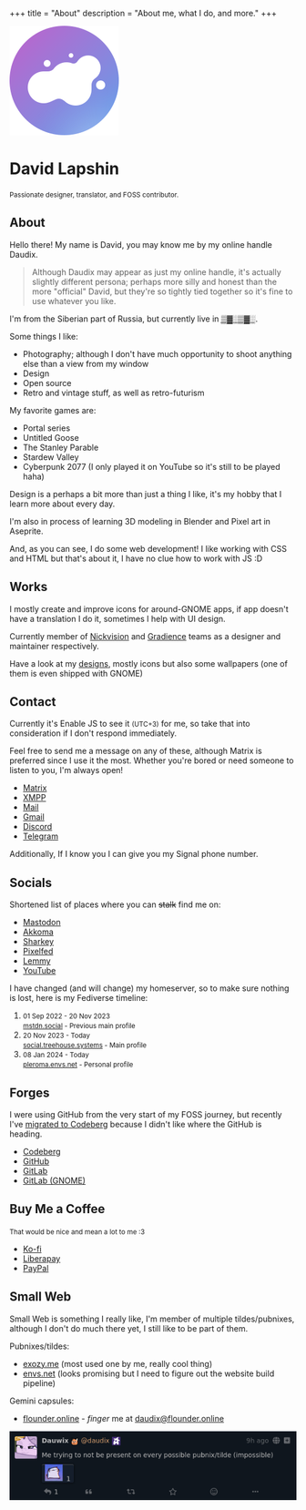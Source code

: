 +++
title = "About"
description = "About me, what I do, and more."
+++

<div id="about-splash">
  <img id="about-avatar" class="transparent drop-shadow" src="logo.svg" alt="My logo" />
  <h1 id="about-header">David Lapshin</h1>
  <small>Passionate designer, translator, and FOSS contributor.</small>
</div>

## About

Hello there! My name is David, you may know me by my online handle Daudix.

> Although Daudix may appear as just my online handle, it's actually slightly different persona; perhaps more silly and honest than the more "official" David, but they're so tightly tied together so it's fine to use whatever you like.

I'm from the Siberian part of Russia, but currently live in <abbr title="If you know you know">▒▓░▒▓░</abbr>.

Some things I like:

- Photography; although I don't have much opportunity to shoot anything else than a view from my window
- Design
- Open source
- Retro and vintage stuff, as well as retro-futurism

My favorite games are:

- Portal series
- Untitled Goose
- The Stanley Parable
- Stardew Valley
- Cyberpunk 2077 (I only played it on YouTube so it's still to be played haha)

Design is a perhaps a bit more than just a thing I like, it's my hobby that I learn more about every day.

I'm also in process of learning 3D modeling in Blender and Pixel art in Aseprite.

And, as you can see, I do some web development! I like working with CSS and HTML but that's about it, I have no clue how to work with JS :D

## Works

I mostly create and improve icons for around-GNOME apps, if app doesn't have a translation I do it, sometimes I help with UI design.

Currently member of [Nickvision](https://nickvision.org) and [Gradience](https://gradienceteam.github.io) teams as a designer and maintainer respectively.

Have a look at my [designs](@/design/index.md), mostly icons but also some wallpapers (one of them is even shipped with GNOME)

## Contact

Currently it's <time><span id="clock"><noscript>Enable JS to see it</noscript></span></time> <small>(UTC+3)</small> for me, so take that into consideration if I don't respond immediately.

Feel free to send me a message on any of these, although Matrix is preferred since I use it the most. Whether you're bored or need someone to listen to you, I'm always open!

- [Matrix](https://matrix.to/#/@daudix:envs.net)
- [XMPP](xmpp:daudix@nixnet.services)
- [Mail](mailto:daudix@envs.net)
- [Gmail](mailto:ddaudix@gmail.com)
- [Discord](https://discord.com/users/650757995378114581)
- [Telegram](https://t.me/Daudix_UFO)

Additionally, If I know you I can give you my Signal phone number.

## Socials

Shortened list of places where you can ~~stalk~~ find me on:

- [Mastodon](https://social.treehouse.systems/@daudix)
- [Akkoma](https://pleroma.envs.net/daudix)
- [Sharkey](https://plasmatrap.com/@daudix)
- [Pixelfed](https://pixey.org/Daudix)
- [Lemmy](https://toast.ooo/u/Daudix)
- [YouTube](https://www.youtube.com/@daudix_ufo)

I have changed (and will change) my homeserver, so to make sure nothing is lost, here is my Fediverse timeline:

<ol id="timeline">
  <li><small>01 Sep 2022 - 20 Nov 2023<br><a href="https://mstdn.social/@Daudix">mstdn.social</a> - Previous main profile</small></li>
  <li><small>20 Nov 2023 - Today<br><a href="https://social.treehouse.systems/@daudix">social.treehouse.systems</a> - Main profile</small></li>
  <li><small>08 Jan 2024 - Today<br><a href="https://pleroma.envs.net/daudix">pleroma.envs.net</a> - Personal profile</small></li>
</ol>

## Forges

I were using GitHub from the very start of my FOSS journey, but recently I've [migrated to Codeberg](@/blog/migration-from-github-to-codeberg/index.md) because I didn't like where the GitHub is heading.

- [Codeberg](https://codeberg.org/daudix)
- [GitHub](https://github.com/daudix)
- [GitLab](https://gitlab.com/daudix)
- [GitLab (GNOME)](https://gitlab.gnome.org/daudix)

## Buy Me a Coffee

<small>That would be nice and mean a lot to me :3</small>

- [Ko-fi](https://ko-fi.com/daudix)
- [Liberapay](https://liberapay.com/daudix)
- [PayPal](https://paypal.me/Daudix)

## Small Web

Small Web is something I really like, I'm member of multiple tildes/pubnixes, although I don't do much there yet, I still like to be part of them.

Pubnixes/tildes:

- [exozy.me](https://exozy.me) (most used one by me, really cool thing)
- [envs.net](https://envs.net) (looks promising but I need to figure out the website build pipeline)

Gemini capsules:

- [flounder.online](https://flounder.online) - *finger* me at daudix@flounder.online

[![Tilde invasion](tilde-invasion.png)](https://pleroma.envs.net/notice/AeJ5ACKLIOl1bCj2lU)

<script>
  function updateClock() {
    const options = { timeZone: 'Europe/Moscow', hour: '2-digit', minute: '2-digit', hour12: false };
    const now = new Date().toLocaleString('en-US', options);

    const clockElement = document.getElementById('clock');
    clockElement.textContent = now;
  }

  // Update the clock every minute (60 * 1000 milliseconds)
  setInterval(updateClock, 1000);

  // Initial call to set the clock when the page loads
  updateClock();
</script>
